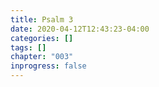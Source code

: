 ```yaml
---
title: Psalm 3
date: 2020-04-12T12:43:23-04:00
categories: []
tags: []
chapter: "003"
inprogress: false
---
```


